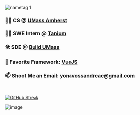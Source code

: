 ![nametag 1](https://user-images.githubusercontent.com/76519301/234890624-813a9908-f010-4dce-88aa-c89e23be44ef.png)

### 👨‍🎓 CS @ [UMass Amherst](https://www.cics.umass.edu/)
### 🧑‍💻 SWE Intern @ [Tanium](https://www.tanium.com/)
### 🛠️ SDE @ [Build UMass](https://buildumass.com/)
### 💚 Favorite Framework: [VueJS](https://vuejs.org/)
### 📫 Shoot Me an Email: yonavossandreae@gmail.com

<br>

[![GitHub Streak](http://github-readme-streak-stats.herokuapp.com?user=yonava&theme=dark)](https://git.io/streak-stats)

![image](https://github.com/Yonava/yonava/assets/76519301/b296c188-1490-43a4-8845-42765bf847f0)


